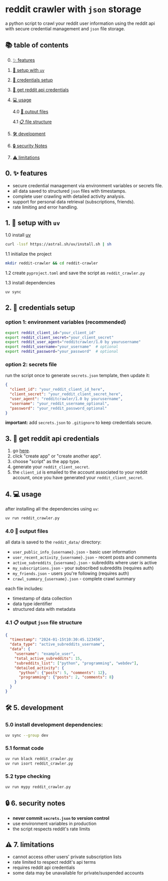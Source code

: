 # reddit crawler with `json` storage

a python script to crawl your reddit user information using the reddit api with secure credential management and `json` file storage.


## 📚 table of contents 

0. [✨ features]({#0.-✨-features)
1. [🚀 setup with `uv`](#setup-with-uv-)
2. [🔐 credentials setup](#credentials-setup-)
3. [🔑 get reddit api credentials](#get-reddit-api-credentials-)
4. [💻 usage](#usage-)

   4.0 [📁 output files](#output-files-)

   4.1 [📋 file structure ](#json-file-structure-)

5. [🛠️ development](#development-️)
6. [🔒 security Notes](#security-notes-)
7. [⚠️ limitations](#limitations-️)

## 0. ✨ features
- secure credential management via environment variables or secrets file.
- all data saved to structured `json` files with timestamps.
- complete user crawling with detailed activity analysis.
- support for personal data retrieval (subscriptions, friends).
- rate limiting and error handling.

## 1. 🚀 setup with `uv`

1.0 install [uv](https://docs.astral.sh/uv/)
   ```bash
   curl -lssf https://astral.sh/uv/install.sh | sh
   ```

1.1 initialize the project
   ```bash
   mkdir reddit-crawler && cd reddit-crawler
   ```

1.2 create `pyproject.toml` and save the script as `reddit_crawler.py`

1.3 install dependencies
   ```bash
   uv sync
   ```

## 2. 🔐 credentials setup

### option 1: environment variables (recommended)
```bash
export reddit_client_id="your_client_id"
export reddit_client_secret="your_client_secret"
export reddit_user_agent="redditcrawler/1.0 by yourusername"
export reddit_username="your_username"  # optional
export reddit_password="your_password"  # optional
```

 
### option 2: secrets file
run the script once to generate `secrets.json` template, then update it:
```json
{
  "client_id": "your_reddit_client_id_here",
  "client_secret": "your_reddit_client_secret_here",
  "user_agent": "redditcrawler/1.0 by yourusername",
  "username": "your_reddit_username_optional",
  "password": "your_reddit_password_optional"
}
```

**important:** add `secrets.json` to `.gitignore` to keep credentials secure.


## 3. 🔑 get reddit api credentials
1. go [here](https://www.reddit.com/prefs/apps).
2. click "create app" or "create another app".
3. choose "script" as the app type.
4. generate your `reddit_client_secret`.
5. the `client_id` is emailed to the account associated to your reddit account, once you have generated your `reddit_client_secret`.

## 4. 💻 usage

after installing all the dependencies using `uv`:

```bash
uv run reddit_crawler.py
```

### 4.0 📁 output files

all data is saved to the `reddit_data/` directory:

- `user_public_info_{username}.json` - basic user information
- `user_recent_activity_{username}.json` - recent posts and comments
- `active_subreddits_{username}.json` - subreddits where user is active
- `my_subscriptions.json` - your subscribed subreddits (requires auth)
- `my_friends.json` - users you're following (requires auth)
- `crawl_summary_{username}.json` - complete crawl summary

each file includes:
- timestamp of data collection
- data type identifier
- structured data with metadata

### 4.1 📋 output `json` file structure

```json
{
  "timestamp": "2024-01-15t10:30:45.123456",
  "data_type": "active_subreddits_username",
  "data": {
    "username": "example_user",
    "total_active_subreddits": 15,
    "subreddits_list": ["python", "programming", "webdev"],
    "detailed_activity": {
      "python": {"posts": 5, "comments": 12},
      "programming": {"posts": 2, "comments": 8}
    }
  }
}
```

## 🛠️ 5. development

### 5.0 install development dependencies:
```bash
uv sync --group dev
```

### 5.1 format code
```bash
uv run black reddit_crawler.py
uv run isort reddit_crawler.py
```

### 5.2 type checking
```bash
uv run mypy reddit_crawler.py
```

## 🔒 6. security notes

- **never commit `secrets.json` to version control**
- use environment variables in production
- the script respects reddit's rate limits

## ⚠️ 7. limitations

- cannot access other users' private subscription lists
- rate limited to respect reddit's api terms
- requires reddit api credentials
- some data may be unavailable for private/suspended accounts
